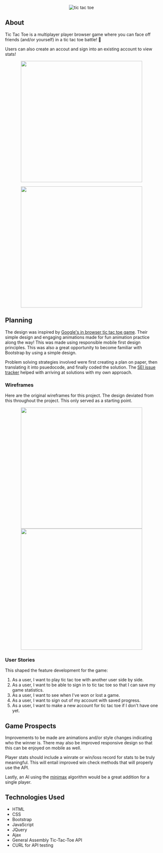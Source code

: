 <p align=center>
<img src="https://thumbs.gfycat.com/FairParallelAddax-size_restricted.gif" alt="tic tac toe" title="tic tac toe">
</p>

## About
Tic Tac Toe is a multiplayer player browser game where you can face off friends (and/or yourself) in a tic tac toe battle! 💪

Users can also create an accout and sign into an existing account to view stats!


<p align=center>
<img src="https://thumbs.gfycat.com/SlimPracticalChrysalis-small.gif" height="400">
</p>

<p align=center>
<img src="https://thumbs.gfycat.com/ThoseAlienatedHorsemouse-small.gif" height="400">
</p>

## Planning
The design was inspired by [Google's in browser tic tac toe game](https://www.google.com/search?hl=en&source=hp&ei=rtIaXevbFqOOgge_95joDw&q=tic+tac+toe&oq=tic+tac+toe&gs_l=psy-ab.3..0l10.714.1723..1817...0.0..0.62.594.11......0....1..gws-wiz.....0..0i131j0i10.D3ny-Yte1nw). Their simple design and engaging animations made for fun animation practice along the way! This was made using responsible mobile first design principles. This was also a great opportunity to become familiar with Bootstrap by using a simple design.

Problem solving strategies involved were first creating a plan on paper, then translating it into psuedocode, and finally coded the solution. The [SEI issue tracker](https://git.generalassemb.ly/ga-wdi-boston/game-project/issues) helped with arriving at solutions with my own approach.

### Wireframes
Here are the original wireframes for this project. The design deviated from this throughout the project. This only served as a starting point.

<p align=center>
<img src="https://i.imgur.com/4krLLTkl.jpg" height="400">
<img src="https://i.imgur.com/OjTHAVd.jpg" height="400">
</p>

### User Stories
This shaped the feature development for the game:

1. As a user, I want to play tic tac toe with another user side by side.
2. As a user, I want to be able to sign in to tic tac toe so that I can save my game statistics.
3. As a user, I want to see when I've won or lost a game.
4. As a user, I want to sign out of my account with saved progress.
5. As a user, I want to make a new account for tic tac toe if I don't have one yet.

## Game Prospects
Improvements to be made are animations and/or style changes indicating who the winner is. There may also be improved responsive design so that this can be enjoyed on mobile as well.

Player stats should include a winrate or win/loss record for stats to be truly meaningful. This will entail improved win check methods that will properly use the API.

Lastly, an AI using the [minimax](https://en.wikipedia.org/wiki/Minimax) algorithm would be a great addition for a single player.

## Technologies Used
* HTML
* CSS
* Bootstrap
* JavaScript
* JQuery
* Ajax
* General Assembly Tic-Tac-Toe API
* CURL for API testing
